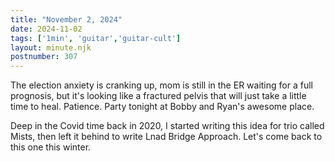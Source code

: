 ```yaml
---
title: "November 2, 2024"
date: 2024-11-02
tags: ['1min', 'guitar','guitar-cult']
layout: minute.njk
postnumber: 307
---
```

The election anxiety is cranking up, mom is still in the ER waiting for a full prognosis, but it's looking like a fractured pelvis that will just take a little time to heal. Patience. Party tonight at Bobby and Ryan's awesome place. 

Deep in the Covid time back in 2020, I started writing this idea for trio called Mists, then left it behind to write Lnad Bridge Approach. Let's come back to this one this winter.     
